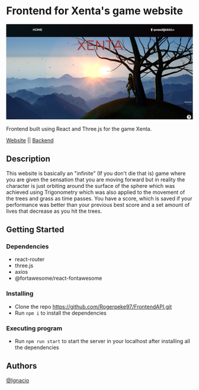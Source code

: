 # Frontend for Xenta's game website
![](public/xenta_home.png)


Frontend built using React and Three.js for the game Xenta.

[Website](https://xenta.netlify.app/) || [Backend](https://github.com/Rogerpeke97/APISpring)

## Description

This website is basically an "infinite" (If you don't die that is) game where you are given the sensation that you are moving forward but in reality the character is just orbiting around the surface of the sphere which was achieved using Trigonometry which was also applied to the movement of the trees and grass as time passes.
You have a score, which is saved if your performance was better than your previous best score and a set amount of lives that decrease as you hit the trees.

## Getting Started

### Dependencies

* react-router
* three.js
* axios
* @fortawesome/react-fontawesome

### Installing

* Clone the repo https://github.com/Rogerpeke97/FrontendAPI.git
* Run `npm i` to install the dependencies

### Executing program

* Run `npm run start` to start the server in your localhost after installing all the dependencies
## Authors

[@Ignacio](https://github.com/Rogerpeke97)

